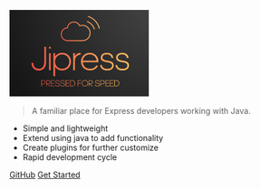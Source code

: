 ![logo](_media/jipress.png)

> A familiar place for Express developers working with Java.

- Simple and lightweight
- Extend using java to add functionality
- Create plugins for further customize
- Rapid development cycle

[GitHub](https://github.com/m41na/espresso/)
[Get Started](#jipress)